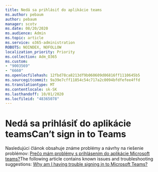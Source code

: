 ```yaml
---
title: Nedá sa prihlásiť do aplikácie teams
ms.author: pebaum
author: pebaum
manager: scotv
ms.date: 08/20/2020
ms.audience: Admin
ms.topic: article
ms.service: o365-administration
ROBOTS: NOINDEX, NOFOLLOW
localization_priority: Priority
ms.collection: Adm_O365
ms.custom:
- "9003569"
- "6660"
ms.openlocfilehash: 12fbd78ca8213df9b060609d06816ff1110645b5
ms.sourcegitcommit: 9a39e7cff11854c54c717a2c0094bfdfefee4ffd
ms.translationtype: MT
ms.contentlocale: sk-SK
ms.lasthandoff: 10/01/2020
ms.locfileid: "48365078"
---
```

# <a name="cant-sign-in-to-teams"></a><span data-ttu-id="0c253-102">Nedá sa prihlásiť do aplikácie teams</span><span class="sxs-lookup"><span data-stu-id="0c253-102">Can’t sign in to Teams</span></span>

<span data-ttu-id="0c253-103">Nasledujúci článok obsahuje známe problémy a návrhy na riešenie problémov: [Prečo mám problémy s prihlásením do aplikácie Microsoft teams?](https://support.microsoft.com/office/a02f683b-61a3-4008-9447-ee60c5593b0f)</span><span class="sxs-lookup"><span data-stu-id="0c253-103">The following article contains known issues and troubleshooting suggestions: [Why am I having trouble signing in to Microsoft Teams?](https://support.microsoft.com/office/a02f683b-61a3-4008-9447-ee60c5593b0f)</span></span>

